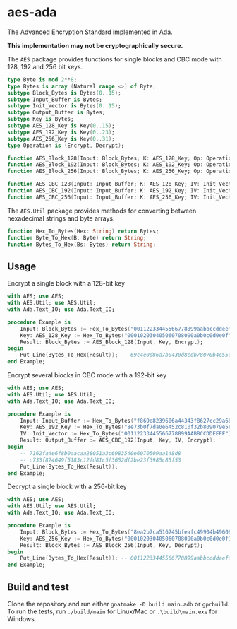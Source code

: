# aes-ada

The Advanced Encryption Standard implemented in Ada.

**This implementation may not be cryptographically secure.**

The `AES` package provides functions for single blocks and CBC mode with 128, 192 and 256 bit keys.
```ada
type Byte is mod 2**8;
type Bytes is array (Natural range <>) of Byte;
subtype Block_Bytes is Bytes(0..15);
subtype Input_Buffer is Bytes;
subtype Init_Vector is Bytes(0..15);
subtype Output_Buffer is Bytes;
subtype Key is Bytes;
subtype AES_128_Key is Key(0..15);
subtype AES_192_Key is Key(0..23);
subtype AES_256_Key is Key(0..31);
type Operation is (Encrypt, Decrypt);

function AES_Block_128(Input: Block_Bytes; K: AES_128_Key; Op: Operation) return Block_Bytes;
function AES_Block_192(Input: Block_Bytes; K: AES_192_Key; Op: Operation) return Block_Bytes;
function AES_Block_256(Input: Block_Bytes; K: AES_256_Key; Op: Operation) return Block_Bytes;

function AES_CBC_128(Input: Input_Buffer; K: AES_128_Key; IV: Init_Vector; Op: Operation) return Output_Buffer;
function AES_CBC_192(Input: Input_Buffer; K: AES_192_Key; IV: Init_Vector; Op: Operation) return Output_Buffer;
function AES_CBC_256(Input: Input_Buffer; K: AES_256_Key; IV: Init_Vector; Op: Operation) return Output_Buffer;
```

The `AES.Util` package provides methods for converting between hexadecimal strings and byte arrays. 
```ada
function Hex_To_Bytes(Hex: String) return Bytes;
function Byte_To_Hex(B: Byte) return String;
function Bytes_To_Hex(Bs: Bytes) return String;
```

## Usage
Encrypt a single block with a 128-bit key
```ada
with AES; use AES;
with AES.Util; use AES.Util;
with Ada.Text_IO; use Ada.Text_IO;

procedure Example is
    Input: Block_Bytes := Hex_To_Bytes("00112233445566778899aabbccddeeff");
    Key: AES_128_Key := Hex_To_Bytes("000102030405060708090a0b0c0d0e0f");
    Result: Block_Bytes := AES_Block_128(Input, Key, Encrypt);
begin
    Put_Line(Bytes_To_Hex(Result)); -- 69c4e0d86a7b0430d8cdb78070b4c55a
end Example;
```

Encrypt several blocks in CBC mode with a 192-bit key
```ada
with AES; use AES;
with AES.Util; use AES.Util;
with Ada.Text_IO; use Ada.Text_IO;

procedure Example is
    Input: Input_Buffer := Hex_To_Bytes("f869e8239606a44343f8627cc29a683bd0f431ab80f7121a1a74cb9056d614c5");
    Key: AES_192_Key := Hex_To_Bytes("8e73b0f7da0e6452c810f32b809079e562f8ead2522c6b7b");
    IV: Init_Vector := Hex_To_Bytes("00112233445566778899AABBCCDDEEFF");
    Result: Output_Buffer := AES_CBC_192(Input, Key, IV, Encrypt);
begin
    -- 7162fa4e6f8b0aacaa28051a3c6983540e6070509aa148d8
    -- c733f824649f5183c12fd81c5f3652df2be23f3985c85f53
    Put_Line(Bytes_To_Hex(Result));
end Example;
```

Decrypt a single block with a 256-bit key
```ada
with AES; use AES;
with AES.Util; use AES.Util;
with Ada.Text_IO; use Ada.Text_IO;

procedure Example is
    Input: Block_Bytes := Hex_To_Bytes("8ea2b7ca516745bfeafc49904b496089");
    Key: AES_256_Key := Hex_To_Bytes("000102030405060708090a0b0c0d0e0f101112131415161718191a1b1c1d1e1f");
    Result: Block_Bytes := AES_Block_256(Input, Key, Decrypt);
begin
    Put_Line(Bytes_To_Hex(Result)); -- 00112233445566778899aabbccddeeff
end Example;
```

## Build and test
Clone the repository and run either `gnatmake -D build main.adb` or `gprbuild`. To run the tests, run `./build/main` for Linux/Mac or `.\build\main.exe` for Windows.
